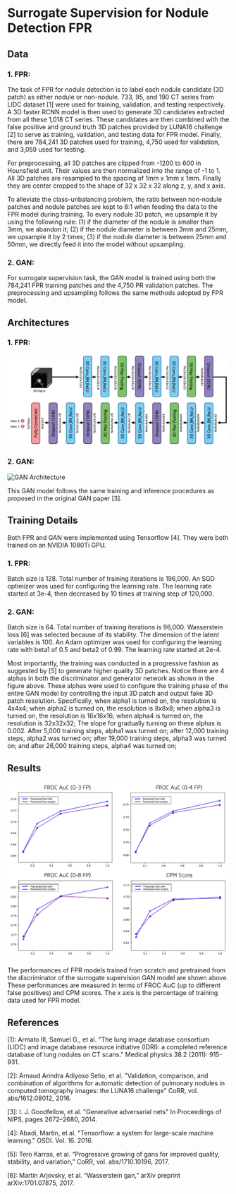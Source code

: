 # Surrogate Supervision for Nodule Detection FPR


## Data

### 1. FPR:
The task of FPR for nodule detection is to label each nodule candidate (3D patch) as either nodule or non-nodule.
733, 95, and 190 CT series from LIDC dataset [1] were used for training, validation, and testing respectively.
A 3D faster RCNN model is then used to generate 3D candidates extracted from all these 1,018 CT series.
These candidates are then combined with the false positive and ground truth 3D patches provided by LUNA16 challenge [2] to serve as training, validation, and testing data for FPR model.
Finally, there are 784,241 3D patches used for training, 4,750 used for validation, and 3,059 used for testing.

For preprocessing, all 3D patches are clipped from -1200 to 600 in Hounsfield unit.
Their values are then normalized into the range of -1 to 1.
All 3D patches are resampled to the spacing of 1mm x 1mm x 1mm.
Finally they are center cropped to the shape of 32 x 32 x 32 along z, y, and x axis.

To alleviate the class-unbalancing problem, the ratio between non-nodule patches and nodule patches are kept to 8:1 when feeding the data to the FPR model during training.
To every nodule 3D patch, we upsample it by using the following rule: (1) if the diameter of the nodule is smaller than 3mm, we abandon it;
(2) if the nodule diameter is between 3mm and 25mm, we upsample it by 2 times;
(3) if the nodule diameter is between 25mm and 50mm, we directly feed it into the model without upsampling.

### 2. GAN:
For surrogate supervision task, the GAN model is trained using both the 784,241 FPR training patches and the 4,750 PR validation patches.
The preprocessing and upsampling follows the same methods adopted by FPR model.


## Architectures

### 1. FPR:
![FPR Architecture](./FPR.png)

### 2. GAN:
![GAN Architecture](./FPR_GAN.png)

This GAN model follows the same training and inference procedures as proposed in the original GAN paper [3].


## Training Details
Both FPR and GAN were implemented using Tensorflow [4].
They were both trained on an NVIDIA 1080Ti GPU.

### 1. FPR:
Batch size is 128. Total number of training iterations is 196,000.
An SGD optimizer was used for configuring the learning rate.
The learning rate started at 3e-4, then decreased by 10 times at training step of 120,000.

### 2. GAN:
Batch size is 64. Total number of training iterations is 96,000.
Wasserstein loss [6] was selected because of its stability.
The dimension of the latent variables is 100.
An Adam optimizer was used for configuring the learning rate with beta1 of 0.5 and beta2 of 0.99.
The learning rate started at 2e-4. 

Most importantly, the training was conducted in a progressive fashion as suggested by [5] to generate higher quality 3D patches.
Notice there are 4 alphas in both the discriminator and generator network as shown in the figure above.
These alphas were used to configure the training phase of the entire GAN model by controlling the input 3D patch and output fake 3D patch resolution.
Specifically, when alpha1 is turned on, the resolution is 4x4x4;
when alpha2 is turned on, the resolution is 8x8x8;
when alpha3 is turned on, the resolution is 16x16x16;
when alpha4 is turned on, the resolution is 32x32x32;
The slope for gradually turning on these alphas is 0.002.
After 5,000 training steps, alpha1 was turned on;
after 12,000 training steps, alpha2 was turned on;
after 19,000 training steps, alpha3 was turned on;
and after 26,000 training steps, alpha4 was turned on;


## Results
![FPR result](./FPR_result.png)

The performances of FPR models trained from scratch and pretrained from the discriminator of the surrogate supervision GAN model are shown above.
These performances are measured in terms of FROC AuC (up to different false positives) and CPM scores.
The x axis is the percentage of training data used for FPR model.


## References

[1]: Armato III, Samuel G., et al. "The lung image database consortium (LIDC) and image database resource initiative (IDRI): a completed reference database of lung nodules on CT scans." Medical physics 38.2 (2011): 915-931.

[2]: Arnaud Arindra Adiyoso Setio, et al. "Validation, comparison, and combination of algorithms for automatic detection of pulmonary nodules in computed tomography images: the LUNA16 challenge" CoRR, vol. abs/1612.08012, 2016.

[3]: I. J. Goodfellow, et al. "Generative adversarial nets" In Proceedings of NIPS, pages 2672–2680, 2014.

[4]: Abadi, Martín, et al. "Tensorflow: a system for large-scale machine learning." OSDI. Vol. 16. 2016.

[5]: Tero Karras, et al. “Progressive growing of gans for improved quality, stability, and variation,” CoRR, vol. abs/1710.10196, 2017.

[6]: Martin Arjovsky, et al. “Wasserstein gan,” arXiv preprint arXiv:1701.07875, 2017.




